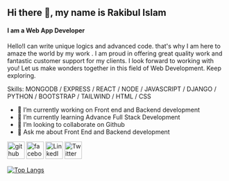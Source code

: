 ## Hi there 👋, my name is Rakibul Islam
#### I am a Web App Developer
Hello!I can write unique logics and advanced code. that's why I am here to amaze the world by my work . I am proud in offering great quality work and fantastic customer support for my clients. I look forward to working with you! Let us make wonders together in this field of Web Development. Keep exploring.

Skills:  MONGODB / EXPRESS / REACT / NODE / JAVASCRIPT / DJANGO / PYTHON / BOOTSTRAP / TAILWIND / HTML / CSS

- 🔭 I’m currently working on Front end and Backend development 
- 🌱 I’m currently learning Advance Full Stack Development
- 👯 I’m looking to collaborate on Github 
- 💬 Ask me about Front End and Backend development 


[<img src='https://cdn.jsdelivr.net/npm/simple-icons@3.0.1/icons/github.svg' alt='github' height='40'>](https://github.com/rakibul4516)  [<img src='https://cdn.jsdelivr.net/npm/simple-icons@3.0.1/icons/facebook.svg' alt='facebook' height='40'>](https://www.facebook.com/rakibul4516)  [<img src='https://cdn.jsdelivr.net/npm/simple-icons@3.0.1/icons/linkedin.svg' alt='LinkedIn' height='40'>](https://www.linkedin.com/in/rakibul-islam4516/)  [<img src='https://cdn.jsdelivr.net/npm/simple-icons@3.0.1/icons/twitter.svg' alt='Twitter' height='40'>](https://www.twitter.com/Rakibul4516/)  


[![Top Langs](https://github-readme-stats.vercel.app/api/top-langs/?username=rakibul4516)](https://github.com/anuraghazra/github-readme-stats)

